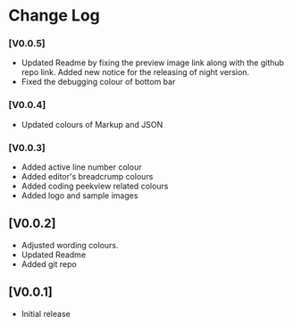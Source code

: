 # Change Log

### [V0.0.5]

- Updated Readme by fixing the preview image link along with the github repo link. Added new notice for the releasing of night version.
- Fixed the debugging colour of bottom bar

### [V0.0.4]

- Updated colours of Markup and JSON

### [V0.0.3]

- Added active line number colour
- Added editor's breadcrump colours
- Added coding peekview related colours
- Added logo and sample images

## [V0.0.2]

- Adjusted wording colours.
- Updated Readme
- Added git repo

## [V0.0.1]

- Initial release
